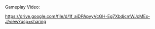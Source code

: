 Gameplay Video:

https://drive.google.com/file/d/1f_aiDPApyyVcGH-Eg7XbdjcmWJcMEx-J/view?usp=sharing
